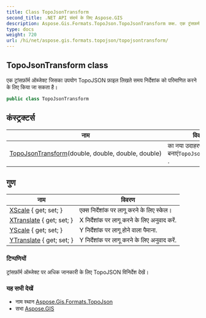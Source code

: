 ```yaml
---
title: Class TopoJsonTransform
second_title: .NET API संदर्भ के लिए Aspose.GIS
description: Aspose.Gis.Formats.TopoJson.TopoJsonTransform कक्ष. एक ट्रंसफ़र्म ऑब्जेक्ट जसक उपयग TopoJSON फ़इल लखते समय नर्देशंक क परमणत करने के लए कय ज सकत है
type: docs
weight: 720
url: /hi/net/aspose.gis.formats.topojson/topojsontransform/
---
```

## TopoJsonTransform class

एक ट्रांसफ़ॉर्म ऑब्जेक्ट जिसका उपयोग TopoJSON फ़ाइल लिखते समय निर्देशांक को परिमाणित करने के लिए किया जा सकता है।

```csharp
public class TopoJsonTransform
```

## कंस्ट्रक्टर्स

| नाम | विवरण |
| --- | --- |
| [TopoJsonTransform](topojsontransform/)(double, double, double, double) | का नया उदाहरण बनाएं`TopoJsonTransform` . |

## गुण

| नाम | विवरण |
| --- | --- |
| [XScale](../../aspose.gis.formats.topojson/topojsontransform/xscale/) { get; set; } | एक्स निर्देशांक पर लागू करने के लिए स्केल। |
| [XTranslate](../../aspose.gis.formats.topojson/topojsontransform/xtranslate/) { get; set; } | X निर्देशांक पर लागू करने के लिए अनुवाद करें. |
| [YScale](../../aspose.gis.formats.topojson/topojsontransform/yscale/) { get; set; } | Y निर्देशांक पर लागू होने वाला पैमाना. |
| [YTranslate](../../aspose.gis.formats.topojson/topojsontransform/ytranslate/) { get; set; } | Y निर्देशांक पर लागू करने के लिए अनुवाद करें. |

### टिप्पणियों

ट्रांसफ़ॉर्म ऑब्जेक्ट पर अधिक जानकारी के लिए TopoJSON विनिर्देश देखें।

### यह सभी देखें

* नाम स्थान [Aspose.Gis.Formats.TopoJson](../../aspose.gis.formats.topojson/)
* सभा [Aspose.GIS](../../)


